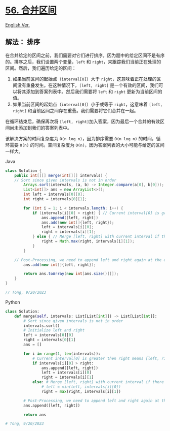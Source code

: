 # [56. 合并区间](https://leetcode.com/problems/merge-intervals/)

[English Ver.](/Solution/0056_Merge_Intervals.md)

## 解法： 排序

在合并给定的区间之前，我们需要对它们进行排序，因为题中的给定区间不是有序的。排序之后，我们设置两个变量，`left` 和 `right`，来跟踪我们当前正在处理的区间。然后，我们遍历给定的区间：

1. 如果当前区间的起始点（`interval[0]`）大于 `right`，这意味着正在处理的区间没有重叠发生。在这种情况下，`[left, right]` 是一个有效的区间，我们可以将其添加到答案列表中。然后我们需要将 `left` 和 `right` 更新为当前区间的值。
2. 如果当前区间的起始点（`interval[0]`）小于或等于 `right`，这意味着 `[left, right]` 和当前区间之间存在重叠。我们需要将它们合并在一起。

在循环结束后，确保再次将 `[left, right]`加入答案，因为最后一个合并的有效区间尚未添加到我们的答案列表中。

该解决方案的时间复杂度为 `O(n log n)`，因为排序需要 `O(n log n)` 的时间，循环需要 `O(n)` 的时间。空间复杂度为 `O(n)`，因为答案列表的大小可能与给定的区间一样大。

Java

```java
class Solution {
    public int[][] merge(int[][] intervals) {
	// Sort since given intervals is not in order
        Arrays.sort(intervals, (a, b) -> Integer.compare(a[0], b[0]));
        List<int[]> ans = new ArrayList<>();
        int left = intervals[0][0];
        int right = intervals[0][1];

        for (int i = 1; i < intervals.length; i++) {
            if (intervals[i][0] > right) { // Current interval[0] is greater then right means [left, right] has not overlap with current interval, we can append it to ans and update left and right to current intervals
                ans.append([left, right])
                ans.add(new int[]{left, right});
                left = intervals[i][0];
                right = intervals[i][1];
            } else { // Merge [left, right] with current interval if there's a overlap
                right = Math.max(right, intervals[i][1]);
            }
        }

	// Post-Processing, we need to append left and right again at the end since last merged interval not added
        ans.add(new int[]{left, right});

        return ans.toArray(new int[ans.size()][]);
    }
}

// Tong, 9/20/2023
```

Python

```python
class Solution:
    def merge(self, intervals: List[List[int]]) -> List[List[int]]:
        # Sort since given intervals is not in order
        intervals.sort()
        # Initialize left and right
        left = intervals[0][0]
        right = intervals[0][1]
        ans = []

        for i in range(1, len(intervals)):
            # Current interval[0] is greater then right means [left, right] has not overlap with current interval, we can append it to ans and update left and right to current intervals
            if intervals[i][0] > right:
                ans.append([left, right])
                left = intervals[i][0]
                right = intervals[i][1]
            else: # Merge [left, right] with current interval if there's a overlap
                # left = min(left, intervals[i][0])
                right = max(right, intervals[i][1])

        # Post-Processing, we need to append left and right again at the end since last merged interval has not been added
        ans.append([left, right])

        return ans

# Tong, 9/20/2023
```
